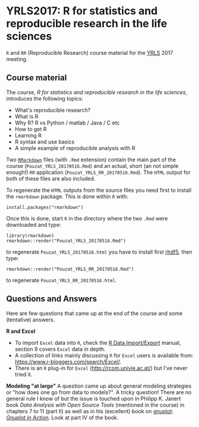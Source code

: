 # YRLS2017: R for statistics and reproducible research in the life sciences
`R` and `RR` (Reproducible Research) course material for the [YRLS](http://yrls.fr/) 2017 meeting.

## Course material

The course, _R for statistics and reproducible research in the life sciences_, introduces the following topics:

- What's reproducible research?
- What is R
- Why R? R vs Python / matlab / Java / C etc
- How to get R
- Learning R
- R syntax and use basics
- A simple example of reproducible analysis with R

Two [`RMarkdown`](http://rmarkdown.rstudio.com/) files (with `.Rmd` extension) contain the main part of the course (`Pouzat_YRLS_20170516.Rmd`) and an actual, short (an not simple enough!) `RR` application (`Pouzat_YRLS_RR_20170516.Rmd`). The `HTML` output for both of these files are also included.

To regenerate the `HTML` outputs from the source files you need first to install the `rmarkdown` package. This is done within `R` with:
```{.r}
install.packages("rmarkdown")
```
Once this is done, start `R` in the directory where the two `.Rmd` were downloaded and type:
```{.r}
library(rmarkdown)
rmarkdown::render("Pouzat_YRLS_20170516.Rmd")
```
to regenerate `Pouzat_YRLS_20170516.html` you have to install first [rhdf5](http://www.bioconductor.org/packages/release/bioc/html/rhdf5.html), then type:
```{.r}
rmarkdown::render("Pouzat_YRLS_RR_20170516.Rmd")
```
to regenerate `Pouzat_YRLS_RR_20170516.html`.

## Questions and Answers

Here are few questions that came up at the end of the course and some (tentative) answers.

**R and Excel**

- To import `Excel` data into `R`, check the [R Data Import/Export](https://cran.r-project.org/doc/manuals/R-data.html) manual, section 9 covers `Excel` data in depth.
- A collection of links mainly discussing `R` for `Excel` users is available from: <https://www.r-bloggers.com/search/Excel/>.
- There is an `R` plug-in for `Excel` (<http://rcom.univie.ac.at/>) but I've never tried it.

**Modeling "at large"**
A question came up about general modeling strategies or "how does one go from data to models?". A tricky question! There are no general rule I know of but the issue is touched upon in Philipp K. Janert book _Data Analysis with Open Source Tools_ (mentioned in the course) in chapters 7 to 11 (part II) as well as in his (excellent) book on [gnuplot](http://gnuplot.info/): [_Gnuplot in Action_](https://www.manning.com/books/gnuplot-in-action-second-edition). Look at part IV of the book.
